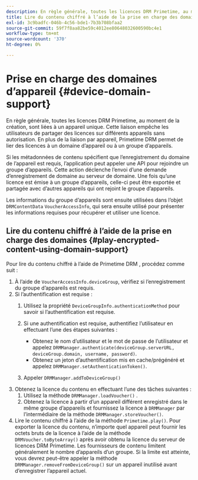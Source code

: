 ```yaml
---
description: En règle générale, toutes les licences DRM Primetime, au moment de la création, sont liées à un appareil unique. Cette liaison empêche les utilisateurs de partager des licences sur différents appareils sans autorisation. En plus de la liaison par appareil, Primetime DRM permet de lier des licences à un domaine d’appareil ou à un groupe d’appareils.
title: Lire du contenu chiffré à l’aide de la prise en charge des domaines
exl-id: 3c9badfc-046b-4c56-bde1-7b3b708bfaa2
source-git-commit: 59f7f8aa82be59c4012ee80648032600590bc4e1
workflow-type: tm+mt
source-wordcount: '370'
ht-degree: 0%

---
```


# Prise en charge des domaines d’appareil {#device-domain-support}

En règle générale, toutes les licences DRM Primetime, au moment de la création, sont liées à un appareil unique. Cette liaison empêche les utilisateurs de partager des licences sur différents appareils sans autorisation. En plus de la liaison par appareil, Primetime DRM permet de lier des licences à un domaine d’appareil ou à un groupe d’appareils.

Si les métadonnées de contenu spécifient que l’enregistrement du domaine de l’appareil est requis, l’application peut appeler une API pour rejoindre un groupe d’appareils. Cette action déclenche l’envoi d’une demande d’enregistrement de domaine au serveur de domaine. Une fois qu’une licence est émise à un groupe d’appareils, celle-ci peut être exportée et partagée avec d’autres appareils qui ont rejoint le groupe d’appareils.

Les informations du groupe d’appareils sont ensuite utilisées dans l’objet `DRMContentData` `VoucherAccessInfo`, qui sera ensuite utilisé pour présenter les informations requises pour récupérer et utiliser une licence.

## Lire du contenu chiffré à l’aide de la prise en charge des domaines {#play-encrypted-content-using-domain-support}

Pour lire du contenu chiffré à l’aide de Primetime DRM , procédez comme suit :

1. À l’aide de `VoucherAccessInfo.deviceGroup`, vérifiez si l’enregistrement du groupe d’appareils est requis.
1. Si l’authentification est requise :
   1. Utilisez la propriété `DeviceGroupInfo.authenticationMethod` pour savoir si l’authentification est requise.
   1. Si une authentification est requise, authentifiez l’utilisateur en effectuant l’une des étapes suivantes :

      * Obtenez le nom d’utilisateur et le mot de passe de l’utilisateur et appelez `DRMManager.authenticate(deviceGroup.serverURL, deviceGroup.domain, username, password)`.
      * Obtenez un jeton d’authentification mis en cache/prégénéré et appelez `DRMManager.setAuthenticationToken()`.
   1. Appeler `DRMManager.addToDeviceGroup()`
1. Obtenez la licence du contenu en effectuant l’une des tâches suivantes :
   1. Utilisez la méthode `DRMManager.loadVoucher()` .
   1. Obtenez la licence à partir d’un appareil différent enregistré dans le même groupe d’appareils et fournissez la licence à `DRMManager` par l’intermédiaire de la méthode `DRMManager.storeVoucher()`.
1. Lire le contenu chiffré à l’aide de la méthode `Primetime.play()`.
Pour exporter la licence du contenu, n’importe quel appareil peut fournir les octets bruts de la licence à l’aide de la méthode `DRMVoucher.toByteArray()` après avoir obtenu la licence du serveur de licences DRM Primetime. Les fournisseurs de contenu limitent généralement le nombre d’appareils d’un groupe. Si la limite est atteinte, vous devrez peut-être appeler la méthode `DRMManager.removeFromDeviceGroup()` sur un appareil inutilisé avant d’enregistrer l’appareil actuel.
